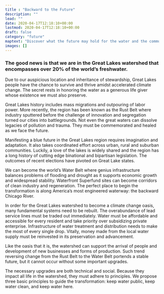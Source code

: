```yaml
---
title : "Backward to the Future"
description: ""
lead: ""
date: 2020-04-17T12:18:10+00:00
lastmod: 2020-04-17T12:18:10+00:00
draft: false
category: "future"
maptext: "Discover what the future may hold for the water and the communities who depend on it."
images: []
---
```


### The good news is that we are in the Great Lakes watershed that encompasses over 20% of the world’s freshwater.

Due to our auspicious location and inheritance of stewardship, Great Lakes people have the chance to survive and thrive amidst accelerated climate change. The secret rests in honoring the water as a generous life giver whose existence we must also preserve.

Great Lakes history includes mass migrations and outpouring of labor power. More recently, the region has been known as the Rust Belt where industry sputtered before the challenge of innovation and segregation turned our cities into battlegrounds. Not even the great waters can dissolve legacies of pollution and trauma. They must be commemorated and healed as we face the future.  

Manifesting a blue future in the Great Lakes region requires imagination and adaptation. It also takes coordinated effort across urban, rural and suburban communities.  Luckily, a love of the lakes is widely shared and the region has a long history of cutting edge binational and bipartisan legislation. The outcomes of recent elections have pivoted on Great Lake states.

We can become the world’s Water Belt where genius infrastructure balances problems of flooding and drought as it supports economic growth and widespread stability. Waterfront Superfund sites can become corridors of clean industry and regeneration. The perfect place to begin the transformation is along America’s most engineered waterway: the backward Chicago River.  

In order for the Great Lakes watershed to become a climate change oasis, many fundamental systems need to be rebuilt. The overabundance of lead service lines must be traded out immediately. Water must be affordable and accessible for every resident and take priority over subsidizing private enterprise. Infrastructure of water treatment and distribution needs to make the most of every single drop. Vitally, money made from the local water supply must be reinvested in its preservation and advancement.

Like the oasis that it is, the watershed can support the arrival of people and development of new businesses and forms of production. Such trend reversing change from the Rust Belt to the Water Belt portends a stable future, but it cannot occur without some important upgrades. 

The necessary upgrades are both technical and social.  Because they impact all life in the watershed, they must adhere to principles.  We propose three basic principles to guide the transformation: keep water public, keep water clean, and keep water here.
